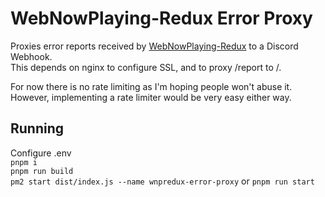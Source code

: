 # WebNowPlaying-Redux Error Proxy
Proxies error reports received by [WebNowPlaying-Redux](https://github.com/keifufu/WebNowPlaying-Redux) to a Discord Webhook.  
This depends on nginx to configure SSL, and to proxy /report to /.

For now there is no rate limiting as I'm hoping people won't abuse it.  
However, implementing a rate limiter would be very easy either way.

## Running
Configure .env  
`pnpm i`  
`pnpm run build`  
`pm2 start dist/index.js --name wnpredux-error-proxy` or `pnpm run start`